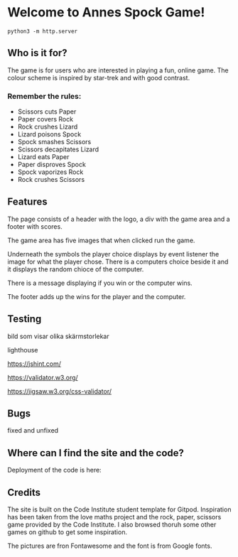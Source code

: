 <h1>Welcome to Annes Spock Game!</h1>

`python3 -m http.server`

<h2>Who is it for?</h2>
The game is for users who are interested in playing a fun, online game. The colour scheme is inspired by star-trek and with good contrast.

<h3>Remember the rules:</h3>
<ul>
<li>Scissors cuts Paper</li>
<li>Paper covers Rock</li>
<li>Rock crushes Lizard</li>
<li>Lizard poisons Spock</li>
<li>Spock smashes Scissors</li>
<li>Scissors decapitates Lizard</li>
<li>Lizard eats Paper</li>
<li>Paper disproves Spock</li>
<li>Spock vaporizes Rock</li>
<li>Rock crushes Scissors</li>
</ul>

<h2>Features</h2>
The page consists of a header with the logo, a div with the game area and a footer with scores. 

The game area has five images that when clicked run the game. 

Underneath the symbols the player choice displays by event listener the image for what the player chose. There is a computers choice beside it and it displays the random chioce of the computer.

There is a message displaying if you win or the computer wins.

The footer adds up the wins for the player and the computer. 

<h2>Testing</h2> 

bild som visar olika skärmstorlekar

lighthouse

https://jshint.com/

https://validator.w3.org/

https://jigsaw.w3.org/css-validator/

<h2>Bugs</h2>
fixed and unfixed

<h2>Where can I find the site and the code?</h2>
Deployment of the code is here:

<h2>Credits</h2>
The site is built on the Code Institute student template for Gitpod. Inspiration has been taken from the love maths project and the rock, paper, scissors game provided by the Code Institute. I also browsed thoruh some other games on github to get some inspiration.

The pictures are fron Fontawesome and the font is from Google fonts.


